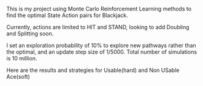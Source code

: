 This is my project using Monte Carlo Reinforcement Learning methods to find the optimal State Action pairs for Blackjack. 

Currently, actions are limited to HIT and STAND, looking to add Doubling and Splitting soon. 

I set an exploration probability of 10% to explore new pathways rather than the optimal, and an update step size of 1/5000. Total number of simulations is 10 million. 

Here are the results and strategies for Usable(hard) and Non USable Ace(soft)



